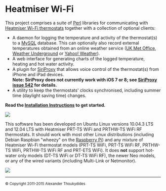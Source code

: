 # Heatmiser Wi-Fi #

This project comprises a suite of [Perl](http://www.perl.org/) libraries for communicating with [Heatmiser Wi-Fi thermostats](http://www.heatmiser.co.uk/web/index.php/wifi-thermostats) together with a collection of optional clients:
* A daemon for logging the temperature and activity of the thermostat(s) to a [MySQL](http://dev.mysql.com/) database. This can optionally also record external temperatures obtained from an online weather service ([UK Met Office](http://www.metoffice.gov.uk/datapoint), [Weather Underground](http://www.wunderground.com/weather/api) or [Yahoo! Weather](http://developer.yahoo.com/weather)).
* A web interface for generating charts of the logged temperature, heating and hot water activity.
* A plugin for [SiriProxy](https://github.com/plamoni/SiriProxy) that allows voice control of the thermostat(s) from iPhone and iPad devices.  
  **Note: SiriProxy does not currently work with iOS 7 or 8; see [SiriProxy issue 542](https://github.com/plamoni/SiriProxy/issues/542) for details.**
* A utility to keep the thermostats' clocks synchronised, including summer time (daylight saving time) changes.

**Read the [Installation Instructions](https://github.com/thoukydides/heatmiser-wifi/wiki/Installation) to get started.**

![](https://raw.githubusercontent.com/wiki/thoukydides/heatmiser-wifi/architecture.png) 

This software has been developed on Ubuntu Linux versions 10.04.3 LTS and 12.04 LTS with Heatmiser PRT-TS WiFi and PRTHW-TS WiFi RF thermostats. It should work with most other Linux distributions (including Debian Raspbian "wheezy" on the [Raspberry Pi](http://www.raspberrypi.org/)) and any mixture of Heatmiser Wi-Fi thermostat models (PRT-TS WiFi, PRT-TS WiFi RF, PRTHW-TS WiFi, PRTHW-TS WiFi RF and PRT-ETS WiFi). It does **not** support hot-water only models (DT-TS WiFi or DT-TS WiFi RF), the newer Neo models, or any of the wired variants (including Multi-Link or Netmonitor).

![](https://raw.githubusercontent.com/wiki/thoukydides/heatmiser-wifi/chart-ipad-with-siri.png)

***
<sup>© Copyright 2011-2015 Alexander Thoukydides</sup>
